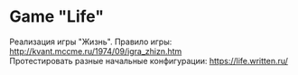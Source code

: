 # Game "Life"
Реализация игры "Жизнь".
Правило игры: http://kvant.mccme.ru/1974/09/igra_zhizn.htm  
Протестировать разные начальные конфигурации: https://life.written.ru/
